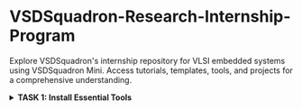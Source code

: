 # VSDSquadron-Research-Internship-Program

Explore VSDSquadron's internship repository for VLSI embedded systems using VSDSquadron Mini. Access tutorials, templates, tools, and projects for a comprehensive understanding.

<details>
<summary><b> TASK 1: Install Essential Tools</b></summary>

To install all the essential tools required for this internship:
- **Ubuntu on VMBox**: Setting up a virtual machine with Ubuntu to create a robust and isolated development environment.
- **GNU Toolchain**: Installing the GNU Toolchain to compile and build software for embedded systems.
- **GTKWave**: Installing GTKWave for waveform viewing and debugging.
- **Yosys**: Installing Yosys for Verilog synthesis.
- **iVerilog Simulator**: Installing the iVerilog simulator to simulate Verilog designs.
</details>
